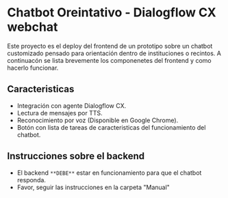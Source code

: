 # Chatbot Oreintativo - Dialogflow CX webchat

Este proyecto es el deploy del frontend de un prototipo sobre un chatbot customizado pensado para orientación dentro de instituciones o recintos. A continuacón se lista brevemente los componenetes del frontend y como hacerlo funcionar.

## Caracteristicas

- Integración con agente Dialogflow CX.
- Lectura de mensajes por TTS.
- Reconocimiento por voz (Disponible en Google Chrome).
- Botón con lista de tareas de caracteristicas del funcionamiento del chatbot.

## Instrucciones sobre el backend
- El backend `**DEBE**` estar en funcionamiento para que el chatbot responda.
- Favor, seguir las instrucciones en la carpeta "Manual"
